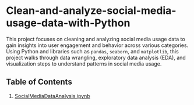 # Clean-and-analyze-social-media-usage-data-with-Python
This project focuses on cleaning and analyzing social media usage data to gain insights into user engagement and behavior across various categories. Using Python and libraries such as `pandas`, `seaborn`, and `matplotlib`, this project walks through data wrangling, exploratory data analysis (EDA), and visualization steps to understand patterns in social media usage.

## Table of Contents
1. [SocialMediaDataAnalysis.ipynb](https://github.com/peeranat86/Clean-and-analyze-social-media-usage-data-with-Python/blob/main/SocialMediaDataAnalysis.ipynb)
